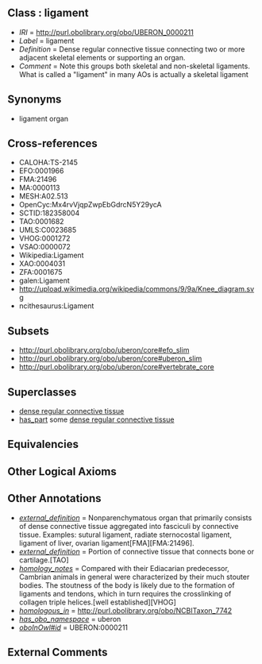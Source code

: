 
## Class : ligament

 * *IRI* = http://purl.obolibrary.org/obo/UBERON_0000211
 * *Label* = ligament
 * *Definition* = Dense regular connective tissue connecting two or more adjacent skeletal elements or supporting an organ.
 * *Comment* = Note this groups both skeletal and non-skeletal ligaments. What is called a "ligament" in many AOs is actually a skeletal ligament

## Synonyms

 * ligament organ

## Cross-references

 * CALOHA:TS-2145
 * EFO:0001966
 * FMA:21496
 * MA:0000113
 * MESH:A02.513
 * OpenCyc:Mx4rvVjqpZwpEbGdrcN5Y29ycA
 * SCTID:182358004
 * TAO:0001682
 * UMLS:C0023685
 * VHOG:0001272
 * VSAO:0000072
 * Wikipedia:Ligament
 * XAO:0004031
 * ZFA:0001675
 * galen:Ligament
 * http://upload.wikimedia.org/wikipedia/commons/9/9a/Knee_diagram.svg
 * ncithesaurus:Ligament

## Subsets

 * http://purl.obolibrary.org/obo/uberon/core#efo_slim
 * http://purl.obolibrary.org/obo/uberon/core#uberon_slim
 * http://purl.obolibrary.org/obo/uberon/core#vertebrate_core

## Superclasses

 * [dense regular connective tissue](../../UBERON/46/UBERON_0007846.md)
 * [has_part](../../BFO/51/BFO_0000051.md) some [dense regular connective tissue](../../UBERON/46/UBERON_0007846.md)

## Equivalencies


## Other Logical Axioms


## Other Annotations

 * *[external_definition](../../UBPROP/01/UBPROP_0000001.md)* = Nonparenchymatous organ that primarily consists of dense connective tissue aggregated into fasciculi by connective tissue. Examples: sutural ligament, radiate sternocostal ligament, ligament of liver, ovarian ligament[FMA][FMA:21496].
 * *[external_definition](../../UBPROP/01/UBPROP_0000001.md)* = Portion of connective tissue that connects bone or cartilage.[TAO]
 * *[homology_notes](../../UBPROP/03/UBPROP_0000003.md)* = Compared with their Ediacarian predecessor, Cambrian animals in general were characterized by their much stouter bodies. The stoutness of the body is likely due to the formation of ligaments and tendons, which in turn requires the crosslinking of collagen triple helices.[well established][VHOG]
 * *[homologous_in](../../core#homologous/in/core#homologous_in.md)* = http://purl.obolibrary.org/obo/NCBITaxon_7742
 * *[has_obo_namespace](../../ce/oboInOwl#hasOBONamespace.md)* = uberon
 * *[oboInOwl#id](../../id/oboInOwl#id.md)* = UBERON:0000211

## External Comments

